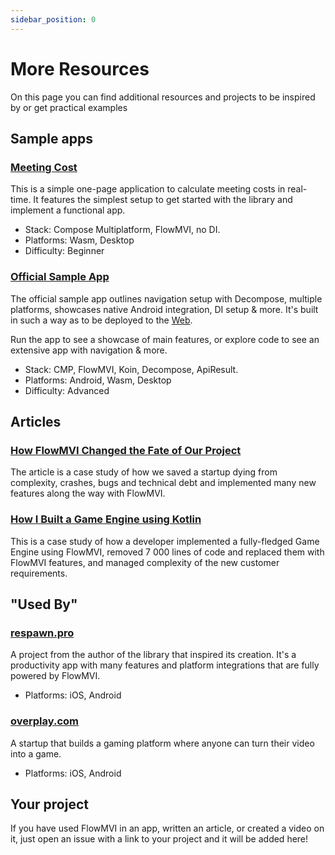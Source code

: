 ```yaml
---
sidebar_position: 0
---
```


# More Resources

On this page you can find additional resources and projects to be inspired by or get practical examples

## Sample apps

### [Meeting Cost](https://github.com/respawn-app/meetingcost)

This is a simple one-page application to calculate meeting costs in real-time.
It features the simplest setup to get started with the library and implement a functional app.

- Stack: Compose Multiplatform, FlowMVI, no DI.
- Platforms: Wasm, Desktop
- Difficulty: Beginner

### [Official Sample App](https://github.com/respawn-app/FlowMVI/tree/master/sample)

The official sample app outlines navigation setup with Decompose, multiple platforms, showcases native Android
integration, DI setup & more. It's built in such a way as to be deployed to
the [Web](https://opensource.respawn.pro/FlowMVI/sample).

Run the app to see a showcase of main features, or explore code to see an extensive app with navigation & more.

- Stack: CMP, FlowMVI, Koin, Decompose, ApiResult.
- Platforms: Android, Wasm, Desktop
- Difficulty: Advanced

## Articles

### [How FlowMVI Changed the Fate of Our Project](https://medium.com/proandroiddev/success-story-how-flowmvi-has-changed-the-fate-of-our-project-3c1226890d67)

The article is a case study of how we saved a startup dying from complexity, crashes,
bugs and technical debt and implemented many new features along the way with FlowMVI.

### [How I Built a Game Engine using Kotlin](https://medium.com/proandroiddev/how-i-made-a-game-engine-using-mvi-in-kotlin-4472d758ad05)

This is a case study of how a developer implemented a fully-fledged Game Engine using FlowMVI, removed 7 000 lines of
code and replaced them with FlowMVI features, and managed complexity of the new customer requirements.

## "Used By"

### [respawn.pro](https://respawn.pro)

A project from the author of the library that inspired its creation. It's a productivity app with many features
and platform integrations that are fully powered by FlowMVI.

- Platforms: iOS, Android

### [overplay.com](https://overplay.com)

A startup that builds a gaming platform where anyone can turn their video into a game.

- Platforms: iOS, Android

## Your project

If you have used FlowMVI in an app, written an article, or created a video on it, just open an issue with a link to your
project and it will be added here!
